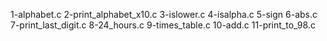 1-alphabet.c
2-print_alphabet_x10.c
3-islower.c
4-isalpha.c
5-sign
6-abs.c
7-print_last_digit.c
8-24_hours.c
9-times_table.c
10-add.c
11-print_to_98.c
